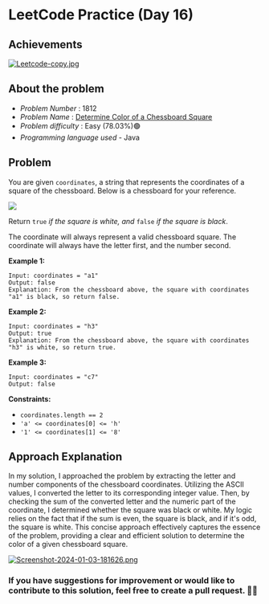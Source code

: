 # LeetCode Practice  (Day 16)

## Achievements

[![Leetcode-copy.jpg](https://i.postimg.cc/wBfHFyVy/Leetcode-copy.jpg)](https://postimg.cc/947vQfsC)

## About the problem
- *Problem Number* : 1812
- *Problem Name* : [Determine Color of a Chessboard Square](https://leetcode.com/problems/determine-color-of-a-chessboard-square/description/ "https://leetcode.com/problems/determine-color-of-a-chessboard-square/description/")
- *Problem difficulty* : Easy (78.03%)🟢
- *Programming language used* - Java

## Problem

You are given  `coordinates`, a string that represents the coordinates of a square of the chessboard. Below is a chessboard for your reference.

![](https://assets.leetcode.com/uploads/2021/02/19/screenshot-2021-02-20-at-22159-pm.png)

Return  `true` _if the square is white, and_ `false` _if the square is black_.

The coordinate will always represent a valid chessboard square. The coordinate will always have the letter first, and the number second.

**Example 1:**

```
Input: coordinates = "a1"
Output: false
Explanation: From the chessboard above, the square with coordinates "a1" is black, so return false.
```

**Example 2:**

```
Input: coordinates = "h3"
Output: true
Explanation: From the chessboard above, the square with coordinates "h3" is white, so return true.
```

**Example 3:**

```
Input: coordinates = "c7"
Output: false
```

**Constraints:**

-   `coordinates.length == 2`
-   `'a' <= coordinates[0] <= 'h'`
-   `'1' <= coordinates[1] <= '8'`

## Approach Explanation

In my solution, I approached the problem by extracting the letter and number components of the chessboard coordinates. Utilizing the ASCII values, I converted the letter to its corresponding integer value. Then, by checking the sum of the converted letter and the numeric part of the coordinate, I determined whether the square was black or white. My logic relies on the fact that if the sum is even, the square is black, and if it's odd, the square is white. This concise approach effectively captures the essence of the problem, providing a clear and efficient solution to determine the color of a given chessboard square.

[![Screenshot-2024-01-03-181626.png](https://i.postimg.cc/pLbwBYM1/Screenshot-2024-01-03-181626.png)](https://postimg.cc/jLc3xf5z)

### If you have suggestions for improvement or would like to contribute to this solution, feel free to create a pull request. 🙌😇
